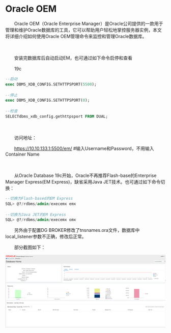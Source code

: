 # Oracle OEM

　　Oracle OEM（Oracle Enterprise  Manager）是Oracle公司提供的一款用于管理和维护Oracle数据库的工具，它可以帮助用户轻松地掌控服务器实例，本文将详细介绍如何使用Oracle OEM管理命令来监控和管理Oracle数据库。

　　‍

　　安装完数据库后自动启动EM，也可通过如下命令启停和查看

　　19c

```sql
--启动
exec DBMS_XDB_CONFIG.SETHTTPSPORT(5500);

--停止
exec DBMS_XDB_CONFIG.SETHTTPSPORT(0);

--检查
SELECTdbms_xdb_config.gethttpsport FROM DUAL;
```

　　‍

　　访问地址：

　　https://10.10.133.1:5500/em/     #输入Username和Password，不用输入Container Name

　　‍

　　从Oracle Database 19c开始，Oracle不再推荐Flash-base的Enterprise Manager Express(EM Express)，缺省采用Java JET技术。也可通过如下命令切换：

```sql
--切换为Flash-based的EM Express
SQL> @?/rdbms/admin/execemx emx

--切换为Java JET的EM Express
SQL> @?/rdbms/admin/execemx omx
```

　　另外由于配置DG BROKER修改了tnsnames.ora文件，数据库中local\_listener参数不正确，修改后正常。

　　部分截图如下：

​![截图 2024-07-26 15-45-24](assets/截图%202024-07-26%2015-45-24-20240726154534-wuu50tf.png)​
